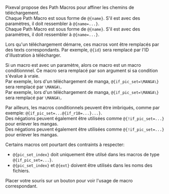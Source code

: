 Pixeval propose des Path Macros pour affiner les chemins de téléchargement.\
Chaque Path Macro est sous forme de `@{name}`. S'il est avec des paramètres, il doit ressembler à `@{name=...}`.\
Chaque Path Macro est sous forme de `@{name}`. S'il est avec des paramètres, il doit ressembler à `@{name=...}`.

Lors qu'un téléchargement démarre, ces macros vont être remplacés par des texts correspondants. Par exemple, `@{id}` sera remplacé par l'ID d'illustration à télécharger.

Si un macro est avec un paramètre, alors ce macro est un macro conditionnnel. Ce macro sera remplacé par son argument si sa condition s'évalue à vraie.\
Par exemple, lors d'un téléchargement de manga, `@{if_pic_set=\MANGA\}` sera remplacé par `\MANGA\`.\
Par exemple, lors d'un téléchargement de manga, `@{if_pic_set=\MANGA\}` sera remplacé par `\MANGA\`.

Par ailleurs, les macros conditionnels peuvent être imbriqués, comme par exemple: `@{if_pic_set=...@{if_r18=...}...}`.\
Des négations peuvent également être utilisées comme `@{!if_pic_set=...}` pour enlever les mangas.\
Des négations peuvent également être utilisées comme `@{!if_pic_set=...}` pour enlever les mangas.

Certains macros ont pourtant des contraints à respecter:

- `@{pic_set_index}` doit uniquement être utilsé dans les macros de type `@{if_pic_set=...}`.
- `@{pic_set_index}` et `@{ext}` doivent être utilisés dans les noms des fichiers.

Placer votre souris sur un bouton pour voir l'usage de macro correspondant.
